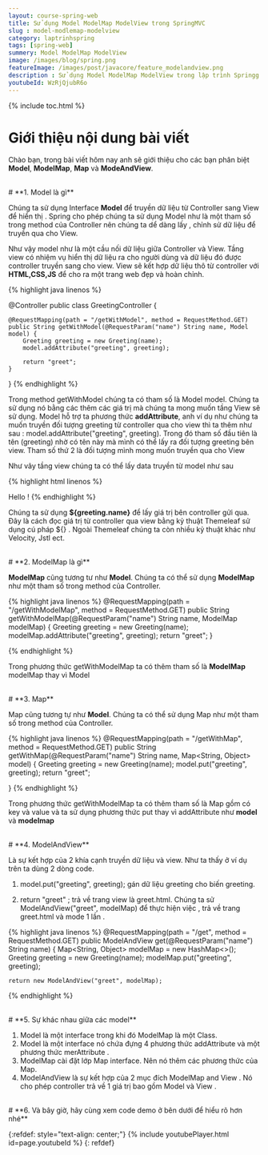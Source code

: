 ```yaml
---
layout: course-spring-web
title: Sử dụng Model ModelMap ModelView trong SpringMVC 
slug : model-modlemap-modelview
category: laptrinhspring
tags: [spring-web]
summery: Model ModelMap ModelView
image: /images/blog/spring.png
featureImage: /images/post/javacore/feature_modelandview.png
description : Sử dụng Model ModelMap ModelView trong lập trình Springg. Hiểu model là gì  trong Spring . ModelMap là gì , Map là gì , ModelAndView là gì trong Spring. Phân biệt sự khác nhau giữ Model ModelMap Map và ModelAndView trong học lập trình Spring.
youtubeId: WzRjQjubR6o
---
```


{% include toc.html %}

# **Giới thiệu nội dung bài viết**
Chào bạn, trong bài viết hôm nay anh sẽ giới thiệu cho các bạn phân biệt <b>Model</b>, <b>ModelMap</b>, <b>Map</b> và <b>ModeAndView</b>. 

<br>
# **1. Model là gì**

Chúng ta sử dụng Interface <b>Model</b> để truyền dữ liệu từ Controller sang View để hiển thị .
Spring cho phép chúng ta sử dụng Model như là một tham số trong method của Controller nên chúng ta dể dàng lấy , chỉnh sử dữ liệu
để truyền qua cho View.

Như vậy model như là một cầu nối dữ liệu giữa Controller và View. Tầng view có nhiệm vụ hiển thị dữ liệu ra cho người dùng và dữ liệu đó được controller truyền sang cho view. View sẽ kết hợp dữ liệu thô từ controller với <b>HTML,CSS,JS</b> để cho ra một trang web đẹp và hoàn chỉnh.

{% highlight java linenos %}

@Controller
public class GreetingController {

    @RequestMapping(path = "/getWithModel", method = RequestMethod.GET)
    public String getWithModel(@RequestParam("name") String name, Model model) {
        Greeting greeting = new Greeting(name);
        model.addAttribute("greeting", greeting);

        return "greet";
    }
}
{% endhighlight %}

Trong method getWithModel chúng ta có tham số là Model model. Chúng ta sử dụng nó bằng các thêm các giá trị mà chúng ta mong muốn tầng View sẽ sử dụng. Model hỗ trợ ta phương thức <b>addAttribute</b>, anh ví dụ như chúng ta muốn truyền đối tượng greeting từ controller qua cho view thì ta thêm như sau : model.addAttribute("greeting", greeting). Trong đó tham số đầu tiên là tên (greeting) nhờ có tên này mà mình có thể lấy ra đối tượng greeting bên view. Tham số thứ 2 là đối tượng mình mong muốn truyền qua cho View

Như vây tầng view chúng ta có thể lấy data truyền từ model như sau

{% highlight html  linenos %}
<!DOCTYPE html>
<html>
    <body>
        Hello <span th:text="${greeting.name}"/>!
    </body>
</html>
{% endhighlight %}
<br>


Chúng ta sử dụng <b>${greeting.name}</b> để lấy giá trị bên controller gửi qua. Đây là cách đọc giá trị từ controller qua view bằng kỷ thuật Themeleaf sử dụng cú pháp ${} . Ngoài Themeleaf chúng ta còn nhiều kỷ thuật khác như Velocity, Jstl ect.


<br>
# **2. ModelMap là gì**

<b>ModelMap</b> cũng tương tư như <b>Model</b>. Chúng ta có thể sử dụng <b>ModelMap</b> như một tham số trong method của Controller.

{% highlight java  linenos %}
@RequestMapping(path = "/getWithModelMap", method = RequestMethod.GET)
public String getWithModelMap(@RequestParam("name") String name, ModelMap modelMap) {
    Greeting greeting = new Greeting(name);
    modelMap.addAttribute("greeting", greeting);
    return "greet";
}

{% endhighlight %}

Trong phương thức getWithModelMap ta có thêm tham số là <b>ModelMap</b> modelMap thay vì Model

<br>
# **3. Map**

Map cũng tương tự như <b>Model</b>. Chúng ta có thể sử dụng Map như một tham số trong method của Controller.

{% highlight java  linenos %}
@RequestMapping(path = "/getWithMap", method = RequestMethod.GET)
public String getWithMap(@RequestParam("name") String name, Map<String, Object> model) {
    Greeting greeting = new Greeting(name);
    model.put("greeting", greeting);
    return "greet";

}
{% endhighlight %}

Trong phương thức getWithModelMap ta có thêm tham số là Map gồm có key và value và ta sử dụng phương thức put thay vì addAttribute như <b>model</b> và <b>modelmap</b>

<br>
# **4. ModelAndView**

Là sự kết hợp của 2 khía cạnh truyền dữ liệu và view. Như ta thấy ở ví dụ trên ta dùng 2 dòng code.

1. model.put("greeting", greeting); gán dữ liệu greeting cho biến greeting.

2. return "greet" ; trả về trang view là greet.html.
Chúng ta sử  ModelAndView("greet", modelMap) để thực hiện việc , trả về trang greet.html và mode 1 lần .

{% highlight java  linenos %}
@RequestMapping(path = "/get", method = RequestMethod.GET)
public ModelAndView get(@RequestParam("name") String name) {
    Map<String, Object> modelMap = new HashMap<>();
    Greeting greeting = new Greeting(name);
    modelMap.put("greeting", greeting);

    return new ModelAndView("greet", modelMap);
{% endhighlight %}

<br>
# **5. Sự khác nhau giữa các model**

1. Model là một interface trong khi đó ModelMap là một Class.
2. Model là một  interface nó chứa đựng 4 phương thức addAttribute và một phương thức  merAttribute .
3. ModelMap cài đặt lớp  Map interface. Nên nó thêm các phương thức của Map.
4. ModelAndView là sự kết hợp của 2 mục đích  ModelMap and View . Nó cho phép controller trả về 1 giá trị bao gồm Model và View .  

<br>
# **6. Và bây giờ, hãy cùng xem code demo ở bên dưới để hiểu rõ hơn nhé**

{:refdef: style="text-align: center;"}
{% include youtubePlayer.html id=page.youtubeId %}
{: refdef}
